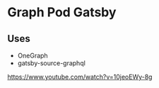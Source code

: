 # Graph Pod Gatsby

## Uses

- OneGraph
- gatsby-source-graphql

https://www.youtube.com/watch?v=10jeoEWy-8g
